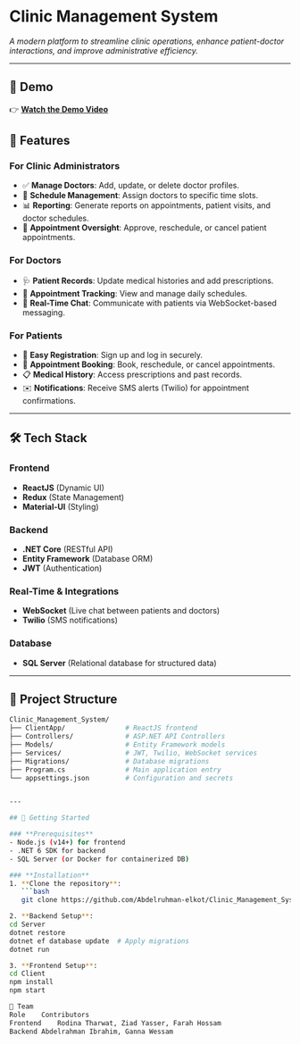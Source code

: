 # Clinic Management System

*A modern platform to streamline clinic operations, enhance patient-doctor interactions, and improve administrative efficiency.*

---

## 🎥 Demo

👉 [**Watch the Demo Video**](https://drive.google.com/file/d/1pXo4ontJWHOFF0wQCgZ8rObGvHnTG78l/view?usp=sharing)

## 🚀 Features

### **For Clinic Administrators**
- ✅ **Manage Doctors**: Add, update, or delete doctor profiles.
- 📅 **Schedule Management**: Assign doctors to specific time slots.
- 📊 **Reporting**: Generate reports on appointments, patient visits, and doctor schedules.
- 🔄 **Appointment Oversight**: Approve, reschedule, or cancel patient appointments.

### **For Doctors**
- 🩺 **Patient Records**: Update medical histories and add prescriptions.
- 📆 **Appointment Tracking**: View and manage daily schedules.
- 💬 **Real-Time Chat**: Communicate with patients via WebSocket-based messaging.

### **For Patients**
- 🏥 **Easy Registration**: Sign up and log in securely.
- 📅 **Appointment Booking**: Book, reschedule, or cancel appointments.
- 📋 **Medical History**: Access prescriptions and past records.
- ✉️ **Notifications**: Receive SMS alerts (Twilio) for appointment confirmations.

---

## 🛠️ Tech Stack

### **Frontend**
- **ReactJS** (Dynamic UI)  
- **Redux** (State Management)  
- **Material-UI** (Styling)  

### **Backend**
- **.NET Core** (RESTful API)  
- **Entity Framework** (Database ORM)  
- **JWT** (Authentication)  

### **Real-Time & Integrations**
- **WebSocket** (Live chat between patients and doctors)  
- **Twilio** (SMS notifications)  

### **Database**
- **SQL Server** (Relational database for structured data)  

---

## 📂 Project Structure

```bash
Clinic_Management_System/
├── ClientApp/               # ReactJS frontend
├── Controllers/             # ASP.NET API Controllers
├── Models/                  # Entity Framework models
├── Services/                # JWT, Twilio, WebSocket services
├── Migrations/              # Database migrations
├── Program.cs               # Main application entry
└── appsettings.json         # Configuration and secrets


---

## 🚀 Getting Started

### **Prerequisites**
- Node.js (v14+) for frontend
- .NET 6 SDK for backend
- SQL Server (or Docker for containerized DB)

### **Installation**
1. **Clone the repository**:
   ```bash
   git clone https://github.com/Abdelruhman-elkot/Clinic_Management_System.git

2. **Backend Setup**:
cd Server
dotnet restore
dotnet ef database update  # Apply migrations
dotnet run

3. **Frontend Setup**:
cd Client
npm install
npm start

🤝 Team
Role	Contributors
Frontend	Rodina Tharwat, Ziad Yasser, Farah Hossam
Backend	Abdelrahman Ibrahim, Ganna Wessam
